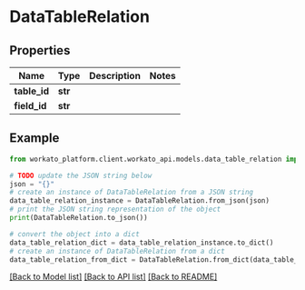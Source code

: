# DataTableRelation


## Properties

Name | Type | Description | Notes
------------ | ------------- | ------------- | -------------
**table_id** | **str** |  | 
**field_id** | **str** |  | 

## Example

```python
from workato_platform.client.workato_api.models.data_table_relation import DataTableRelation

# TODO update the JSON string below
json = "{}"
# create an instance of DataTableRelation from a JSON string
data_table_relation_instance = DataTableRelation.from_json(json)
# print the JSON string representation of the object
print(DataTableRelation.to_json())

# convert the object into a dict
data_table_relation_dict = data_table_relation_instance.to_dict()
# create an instance of DataTableRelation from a dict
data_table_relation_from_dict = DataTableRelation.from_dict(data_table_relation_dict)
```
[[Back to Model list]](../README.md#documentation-for-models) [[Back to API list]](../README.md#documentation-for-api-endpoints) [[Back to README]](../README.md)


